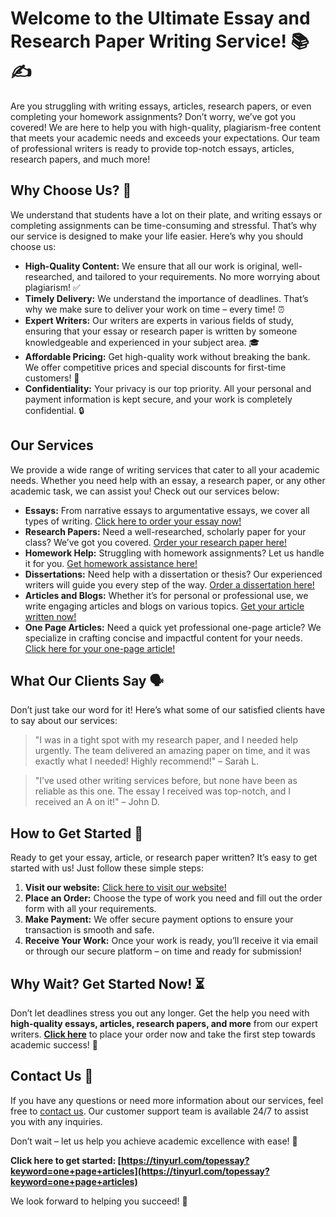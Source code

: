 # Welcome to the Ultimate Essay and Research Paper Writing Service! 📚✍️

Are you struggling with writing essays, articles, research papers, or even completing your homework assignments? Don’t worry, we’ve got you covered! We are here to help you with high-quality, plagiarism-free content that meets your academic needs and exceeds your expectations. Our team of professional writers is ready to provide top-notch essays, articles, research papers, and much more!

## Why Choose Us? 🤔

We understand that students have a lot on their plate, and writing essays or completing assignments can be time-consuming and stressful. That’s why our service is designed to make your life easier. Here’s why you should choose us:

- **High-Quality Content:** We ensure that all our work is original, well-researched, and tailored to your requirements. No more worrying about plagiarism! ✅
- **Timely Delivery:** We understand the importance of deadlines. That’s why we make sure to deliver your work on time – every time! ⏰
- **Expert Writers:** Our writers are experts in various fields of study, ensuring that your essay or research paper is written by someone knowledgeable and experienced in your subject area. 🎓
- **Affordable Pricing:** Get high-quality work without breaking the bank. We offer competitive prices and special discounts for first-time customers! 💸
- **Confidentiality:** Your privacy is our top priority. All your personal and payment information is kept secure, and your work is completely confidential. 🔒

## Our Services

We provide a wide range of writing services that cater to all your academic needs. Whether you need help with an essay, a research paper, or any other academic task, we can assist you! Check out our services below:

- **Essays:** From narrative essays to argumentative essays, we cover all types of writing. [Click here to order your essay now!](https://tinyurl.com/topessay?keyword=one+page+articles)
- **Research Papers:** Need a well-researched, scholarly paper for your class? We’ve got you covered. [Order your research paper here!](https://tinyurl.com/topessay?keyword=one+page+articles)
- **Homework Help:** Struggling with homework assignments? Let us handle it for you. [Get homework assistance here!](https://tinyurl.com/topessay?keyword=one+page+articles)
- **Dissertations:** Need help with a dissertation or thesis? Our experienced writers will guide you every step of the way. [Order a dissertation here!](https://tinyurl.com/topessay?keyword=one+page+articles)
- **Articles and Blogs:** Whether it’s for personal or professional use, we write engaging articles and blogs on various topics. [Get your article written now!](https://tinyurl.com/topessay?keyword=one+page+articles)
- **One Page Articles:** Need a quick yet professional one-page article? We specialize in crafting concise and impactful content for your needs. [Click here for your one-page article!](https://tinyurl.com/topessay?keyword=one+page+articles)

## What Our Clients Say 🗣️

Don’t just take our word for it! Here’s what some of our satisfied clients have to say about our services:

> "I was in a tight spot with my research paper, and I needed help urgently. The team delivered an amazing paper on time, and it was exactly what I needed! Highly recommend!" – Sarah L.

> "I’ve used other writing services before, but none have been as reliable as this one. The essay I received was top-notch, and I received an A on it!" – John D.

## How to Get Started 📲

Ready to get your essay, article, or research paper written? It’s easy to get started with us! Just follow these simple steps:

1. **Visit our website:** [Click here to visit our website!](https://tinyurl.com/topessay?keyword=one+page+articles)
2. **Place an Order:** Choose the type of work you need and fill out the order form with all your requirements.
3. **Make Payment:** We offer secure payment options to ensure your transaction is smooth and safe.
4. **Receive Your Work:** Once your work is ready, you’ll receive it via email or through our secure platform – on time and ready for submission!

## Why Wait? Get Started Now! ⏳

Don’t let deadlines stress you out any longer. Get the help you need with **high-quality essays, articles, research papers, and more** from our expert writers. [**Click here**](https://tinyurl.com/topessay?keyword=one+page+articles) to place your order now and take the first step towards academic success! 💯

## Contact Us 📨

If you have any questions or need more information about our services, feel free to [contact us](https://tinyurl.com/topessay?keyword=one+page+articles). Our customer support team is available 24/7 to assist you with any inquiries.

Don’t wait – let us help you achieve academic excellence with ease! 📖

**Click here to get started: [https://tinyurl.com/topessay?keyword=one+page+articles](https://tinyurl.com/topessay?keyword=one+page+articles)**

We look forward to helping you succeed! 🌟
